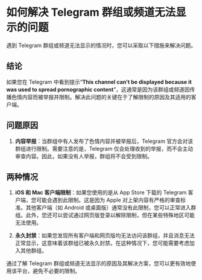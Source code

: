 # 如何解决 Telegram 群组或频道无法显示的问题

遇到 Telegram 群组或频道无法显示的情况时，您可以采取以下措施来解决问题。

## 结论

如果您在 Telegram 中看到提示“**This channel can't be displayed because it was used to spread pornographic content**”，这通常是因为该群组或频道因传播色情内容而被举报并限制。解决此问题的关键在于了解限制的原因及其适用的客户端。

## 问题原因

1. **内容举报**：当群组中有人发布了色情内容并被举报后，Telegram 官方会对该群组进行限制。需要注意的是，Telegram 仅会处理收到的举报，而不会主动审查内容。因此，如果没有人举报，群组将不会受到限制。

## 两种情况

1. **iOS 和 Mac 客户端限制**：如果您使用的是从 App Store 下载的 Telegram 客户端，您可能会遇到此限制。这是因为 Apple 对上架内容有严格的审查标准。其他客户端（如 Android 或桌面版）通常没有此限制，您可以正常进入群组。此外，您还可以尝试通过网页版登录以解除限制，但在某些特殊地区可能无法使用。

2. **永久封禁**：如果您发现所有客户端和网页版均无法访问该群组，并且消息无法正常显示，这意味着该群组已被永久封禁。在这种情况下，您可能需要考虑加入其他群组。

通过了解 Telegram 群组或频道无法显示的原因及其解决方案，您可以更有效地使用该平台，避免不必要的限制。